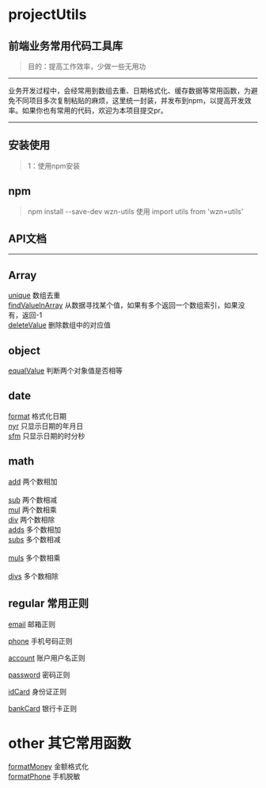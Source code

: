 # projectUtils
## 前端业务常用代码工具库
> 目的：提高工作效率，少做一些无用功
***
业务开发过程中，会经常用到数组去重、日期格式化、缓存数据等常用函数，为避免不同项目多次复制粘贴的麻烦，这里统一封装，并发布到npm，以提高开发效率。如果你也有常用的代码，欢迎为本项目提交pr。
***
## 安装使用
> 1：使用npm安装
## npm
> npm install --save-dev wzn-utils
> 使用  import utils from 'wzn=utils'
## API文档
***
## Array<br>
[unique](https://github.com/ErnestWangZuNian/projectUtils/blob/master/src/module/array/index.js)     数组去重</br>
[findValueInArray](https://github.com/ErnestWangZuNian/projectUtils/blob/master/src/module/array/index.js)      从数据寻找某个值，如果有多个返回一个数组索引，如果没有，返回-1</br>
[deleteValue](https://github.com/ErnestWangZuNian/projectUtils/blob/master/src/module/array/index.js)     删除数组中的对应值</br>

## object
[equalValue](https://github.com/ErnestWangZuNian/projectUtils/blob/master/src/module/object/index.js)      判断两个对象值是否相等


## date
[format](https://github.com/ErnestWangZuNian/projectUtils/blob/master/src/module/date/index.js)      格式化日期</br>
[nyr](https://github.com/ErnestWangZuNian/projectUtils/blob/master/src/module/date/index.js)      只显示日期的年月日</br>
[sfm](https://github.com/ErnestWangZuNian/projectUtils/blob/master/src/module/date/index.js)      只显示日期的时分秒</br>
## math 
[add](https://github.com/ErnestWangZuNian/projectUtils/blob/master/src/module/math/index.js)      两个数相加</br>  
[sub](https://github.com/ErnestWangZuNian/projectUtils/blob/master/src/module/math/index.js)      两个数相减</br> 
[mul](https://github.com/ErnestWangZuNian/projectUtils/blob/master/src/module/math/index.js)      两个数相乘</br> 
[div](https://github.com/ErnestWangZuNian/projectUtils/blob/master/src/module/math/index.js)      两个数相除</br>
[adds](https://github.com/ErnestWangZuNian/projectUtils/blob/master/src/module/math/index.js)      多个数相加</br>
[subs](https://github.com/ErnestWangZuNian/projectUtils/blob/master/src/module/math/index.js)      多个数相减</br>  
[muls](https://github.com/ErnestWangZuNian/projectUtils/blob/master/src/module/math/index.js)      多个数相乘</br>  
[divs](https://github.com/ErnestWangZuNian/projectUtils/blob/master/src/module/math/index.js)      多个数相除</br>

## regular 常用正则
[email](https://github.com/ErnestWangZuNian/projectUtils/blob/master/src/module/regular/index.js)      邮箱正则</br>

[phone](https://github.com/ErnestWangZuNian/projectUtils/blob/master/src/module/regular/index.js)      手机号码正则</br>

[account](https://github.com/ErnestWangZuNian/projectUtils/blob/master/src/module/regular/index.js)      账户用户名正则</br>

[password](https://github.com/ErnestWangZuNian/projectUtils/blob/master/src/module/regular/index.js)      密码正则</br>

[idCard](https://github.com/ErnestWangZuNian/projectUtils/blob/master/src/module/regular/index.js)      身份证正则</br>

[bankCard](https://github.com/ErnestWangZuNian/projectUtils/blob/master/src/module/regular/index.js)      银行卡正则</br>

# other 其它常用函数
[formatMoney](https://github.com/ErnestWangZuNian/projectUtils/blob/master/src/module/other/index.js)      金额格式化</br>
[formatPhone](https://github.com/ErnestWangZuNian/projectUtils/blob/master/src/module/other/index.js)      手机脱敏</br>



  
  

